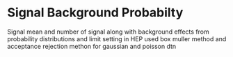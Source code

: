 # Signal Background Probabilty
Signal mean and number of signal along with background effects from probability distributions and limit setting in HEP
used box muller method and acceptance rejection methon for gaussian and poisson dtn
